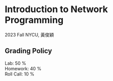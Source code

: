 # Introduction to Network Programming
2023 Fall NYCU, 黃俊穎

## Grading Policy
Lab:        50 % \
Homework:   40 % \
Roll Call:  10 %
